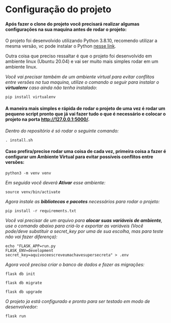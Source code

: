 # Configuração do projeto
#### Após fazer o clone do projeto você precisará realizar algumas configurações na sua maquina antes de rodar o projeto:

O projeto foi desenvolvido utilizando Python 3.8.10, recomendo utilizar a mesma versão,
vc pode instalar o Python [nesse link](https://www.python.org/downloads/).

Outra coisa que preciso ressaltar é que o projeto foi desenvolvido em ambiente linux (Ubuntu 20.04) e vai ser muito mais simples rodar em um ambiente linux.

*Você vai precisar também de um ambiente virtual para evitar conflitos entre versões na tua maquina, utilize o comando a seguir para instalar o **virtualenv** caso ainda não tenha instalado*:
```
pip install virtualenv
```
 #### A maneira mais simples e rápida de rodar o projeto de uma vez é rodar um pequeno script pronto que já vai fazer tudo o que é necessário e colocar o projeto na porta http://127.0.0.1:5000/.

*Dentro do repositório é só rodar o seguinte comando:*
```
. install.sh
```

#### Caso prefira/precise rodar uma coisa de cada vez, primeira coisa a fazer é configurar um **Ambiente Virtual** para evitar possíveis conflitos entre versões:
```
python3 -m venv venv 
```
*Em seguida você deverá **Ativar** esse ambiente:*
```
source venv/bin/activate 
```
*Agora instale as **bibliotecas e pacotes** necessários para rodar o projeto:*
```
pip install -r requirements.txt
```
*Você vai precisar de um arquivo para **alocar suas variáveis de ambiente**, use o comando abaixo para criá-lo e exportar as variáveis (Você pode/deve substituir a secret_key por uma de sua escolha, mas para teste não vai fazer diferença):*
```
echo "FLASK_APP=run.py
FLASK_ENV=development
secret_key=aquivoceescreveumachavesupersecreta" > .env
```
*Agora você precisa criar o banco de dados e fazer as migrações:*
```
flask db init
```
```
flask db migrate
```
```
flask db upgrade
```
*O projeto ja está configurado e pronto para ser testado em modo de desenvolvedor:*
```
flask run
```
